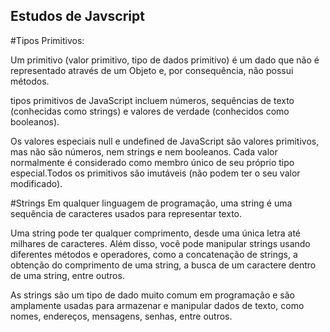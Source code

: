 ## Estudos de Javscript

#Tipos Primitivos:

Um primitivo (valor primitivo, tipo de dados primitivo) é um dado que não é representado através de um Objeto e, por consequência, não possui métodos.

tipos primitivos de JavaScript incluem números, sequências de texto (conhecidas como strings) e 
valores de verdade (conhecidos como booleanos).

Os valores especiais null e undefined de JavaScript são valores primitivos, mas não são números, nem 
strings e nem booleanos. Cada valor normalmente é considerado como membro único de seu próprio tipo especial.Todos os primitivos são imutáveis (não podem ter o seu valor modificado).

#Strings 
Em qualquer linguagem de programação, uma string é uma sequência de caracteres usados para representar texto.

Uma string pode ter qualquer comprimento, desde uma única letra até milhares de caracteres. Além disso, você pode manipular strings usando diferentes métodos e operadores, como a concatenação de strings, a obtenção do comprimento de uma string, a busca de um caractere dentro de uma string, entre outros.

As strings são um tipo de dado muito comum em programação e são amplamente usadas para armazenar e manipular dados de texto, como nomes, endereços, mensagens, senhas, entre outros.